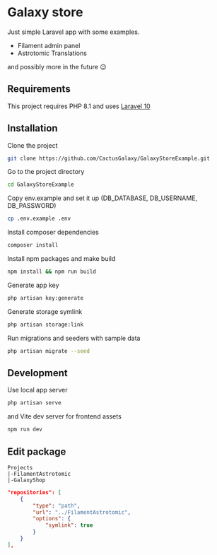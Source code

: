 # Galaxy store

Just simple Laravel app with some examples.

- Filament admin panel
- Astrotomic Translations 

and possibly more in the future 😉

## Requirements

This project requires PHP 8.1 and uses [Laravel 10](https://laravel.com/docs/10.x/releases)

## Installation

Clone the project

```bash
git clone https://github.com/CactusGalaxy/GalaxyStoreExample.git
```

Go to the project directory

```bash
cd GalaxyStoreExample
```

Copy env.example and set it up (DB_DATABASE, DB_USERNAME, DB_PASSWORD)

```bash
cp .env.example .env
```

Install composer dependencies

```bash
composer install
```

Install npm packages and make build

```bash
npm install && npm run build
```

Generate app key

```bash
php artisan key:generate
```

Generate storage symlink

```bash
php artisan storage:link
```

Run migrations and seeders with sample data

```bash
php artisan migrate --seed
```

## Development

Use local app server

```bash
php artisan serve
```

and Vite dev server for frontend assets

```bash
npm run dev
```

## Edit package

```
Projects
|-FilamentAstrotomic
|-GalaxyShop
```

```json
"repositories": [
    {
        "type": "path",
        "url": "../FilamentAstrotomic",
        "options": {
            "symlink": true
        }
    }
],
```
